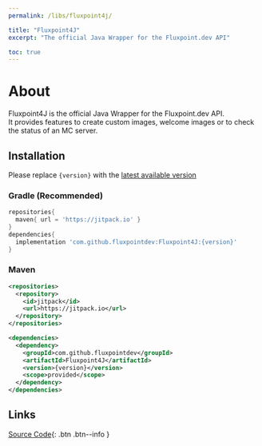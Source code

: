 ```yaml
---
permalink: /libs/fluxpoint4j/

title: "Fluxpoint4J"
excerpt: "The official Java Wrapper for the Fluxpoint.dev API"

toc: true
---
```


# About
Fluxpoint4J is the official Java Wrapper for the Fluxpoint.dev API.  
It provides features to create custom images, welcome images or to check the status of an MC server.

## Installation
Please replace `{version}` with the [latest available version](https://github.com/FluxpointDev/Fluxpoint4J/releases/latest)

### Gradle (Recommended)
```groovy
repositories{
  maven{ url = 'https://jitpack.io' }
}
dependencies{
  implementation 'com.github.fluxpointdev:Fluxpoint4J:{version}'
}
```

### Maven
```xml
<repositories>
  <repository>
    <id>jitpack</id>
    <url>https://jitpack.io</url>
  </repository>
</repositories>

<dependencies>
  <dependency>
    <groupId>com.github.fluxpointdev</groupId>
    <artifactId>Fluxpoint4J</artifactId>
    <version>{version}</version>
    <scope>provided</scope>
  </dependency>
</dependencies>
```

## Links

[<i class="fab fa-github"></i> Source Code](https://github.com/FluxpointDev/Fluxpoint4J){: .btn .btn--info }
